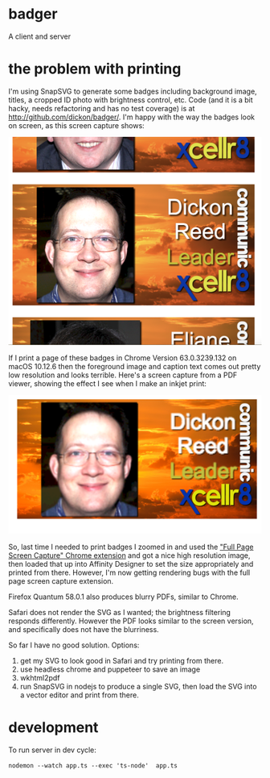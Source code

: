 # badger

A client and server

# the problem with printing

I'm using SnapSVG to generate some badges including background image, titles, a cropped ID photo with brightness control, etc. Code (and it is a bit hacky, needs refactoring and has no test coverage) is at http://github.com/dickon/badger/. I'm happy with the way the badges look on screen, as this screen capture shows:

![Nice screenshot](screenshot.png)

If I print a page of these badges in Chrome Version 63.0.3239.132 on macOS 10.12.6 then the foreground image and caption text comes out pretty low resolution and looks terrible. Here's a screen capture from a PDF viewer, showing the effect I see when I make an inkjet print:

![Partially blurry PDF capture](badpdf.png)

 So, last time I needed to print badges I zoomed in and used the ["Full Page Screen Capture" Chrome extension](https://chrome.google.com/webstore/detail/full-page-screen-capture/fdpohaocaechififmbbbbbknoalclacl) and got a nice high resolution image,
 then loaded that up into Affinity Designer to set the size appropriately and printed from there. However, I'm now getting rendering bugs with 
 the full page screen capture extension. 

Firefox Quantum 58.0.1 also produces blurry PDFs, similar to Chrome.


Safari does not render the SVG as I wanted; the brightness filtering responds differently. However the PDF looks similar to the screen version,
and specifically does not have the blurriness.

So far I have no good solution. Options:

1. get my SVG to look good in Safari and try printing from there.
2. use headless chrome and puppeteer to save an image
3. wkhtml2pdf
4. run SnapSVG in nodejs to produce a single SVG, then load the SVG into a vector editor and print from there.

# development
To run server in dev cycle:

    nodemon --watch app.ts --exec 'ts-node'  app.ts

